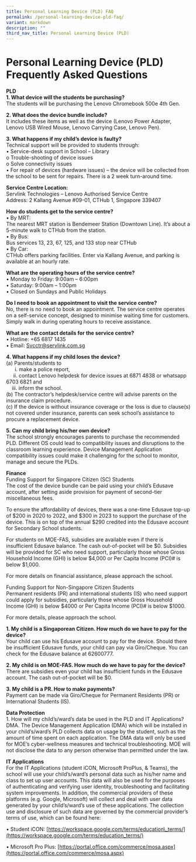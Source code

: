 ```yaml
---
title: Personal Learning Device (PLD) FAQ
permalink: /personal-learning-device-pld-faq/
variant: markdown
description: ""
third_nav_title: Personal Learning Device (PLD)
---
```

# Personal Learning Device (PLD) Frequently Asked Questions

**PLD**  
**1\. What device will the students be purchasing?**  
The students will be purchasing the Lenovo Chromebook 500e 4th Gen.

**2\. What does the device bundle include?**  
It includes these items as well as the device (Lenovo Power Adapter, Lenovo USB Wired Mouse, Lenovo Carrying Case, Lenovo Pen).

**3\. What happens if my child’s device is faulty?**  
Technical support will be provided to students through:  
• Service-desk support in School – Library  
o Trouble-shooting of device issues  
o Solve connectivity issues  
• For repair of devices (hardware issues) – the device will be collected from the school to be sent for repairs. There is a 2 week turn-around time.<br>

**Service Centre Location:**<br>
Servlink Technologies – Lenovo Authorised Service Centre<br>
Address: 2 Kallang Avenue #09-01, CTHub 1, Singapore 339407

**How do students get to the service centre?**<br>
•	By MRT:<br>
The nearest MRT station is Bendemeer Station (Downtown Line). It’s about a 5-minute walk to CTHub from the station.<br>
•	By Bus: <br>
Bus services 13, 23, 67, 125, and 133 stop near CTHub <br>
•	By Car: <br>
CTHub offers parking facilities. Enter via Kallang Avenue, and parking is available at an hourly rate. 

**What are the operating hours of the service centre?** <br>
•	Monday to Friday: 9:00am – 6:00pm <br>
•	Saturday: 9:00am – 1:00pm <br>
•	Closed on Sundays and Public Holidays<br>

**Do I need to book an appointment to visit the service centre?**<br>
No, there is no need to book an appointment. The service centre operates on a self-service concept, designed to minimise waiting time for customers. Simply walk in during operating hours to receive assistance.

**What are the contact details for the service centre?**<br>
•	Hotline: +65 6817 1435 <br>
•	Email: Svcctr@servlink.com.sg <br>

**4\. What happens if my child loses the device?**  
(a) Parents/students to  
&nbsp; &nbsp; &nbsp; i. make a police report,  
&nbsp; &nbsp; &nbsp;ii. contact Lenovo helpdesk for device issues at 6871 4838 or whatsapp 6703 6821 and  
&nbsp; &nbsp; iii. inform the school.<br>
(b) The contractor’s helpdesk/service centre will advise parents on the insurance claim procedure.<br>
(c) If the device is without insurance coverage or the loss is due to clause(s) not covered under insurance, parents can seek school’s assistance to procure a replacement device.<br>

**5\. Can my child bring his/her own device?**  
The school strongly encourages parents to purchase the recommended PLD. Different OS could lead to compatibility issues and disruptions to the classroom learning experience. Device Management Application compatibility issues could make it challenging for the school to monitor, manage and secure the PLDs.

**Finance**  
Funding Support for Singapore Citizen (SC) Students  
The cost of the device bundle can be paid using your child’s Edusave account, after setting aside provision for payment of second-tier miscellaneous fees.

To ensure the affordability of devices, there was a one-time Edusave top-up of $200 in 2020 to 2022, and $300 in 2023 to support the purchase of the device. This is on top of the annual $290 credited into the Edusave account for Secondary School students.

For students on MOE-FAS, subsidies are available even if there is insufficient Edusave balance. The cash out-of-pocket will be $0. Subsidies will be provided for SC who need support, particularly those whose Gross Household Income (GHI) is below $4,000 or Per Capita Income (PCI)# is below $1,000.

For more details on financial assistance, please approach the school.

Funding Support for Non-Singapore Citizen Students  
Permanent residents (PR) and international students (IS) who need support could apply for subsidies, particularly those whose Gross Household Income (GHI) is below $4000 or Per Capita Income (PCI)# is below $1000.

For more details, please approach the school.

**1\. My child is a Singaporean Citizen. How much do we have to pay for the device?**  
Your child can use his Edusave account to pay for the device. Should there be insufficient Edusave funds, your child can pay via Giro/Cheque. You can check for the Edusave balance at 62600777.

**2\. My child is on MOE-FAS. How much do we have to pay for the device?**  
There are subsidies even your child has insufficient funds in the Edusave account. The cash out-of-pocket will be $0.

**3\. My child is a PR. How to make payments?**  
Payment can be made via Giro/Cheque for Permanent Residents (PR) or International Students (IS).

**Data Protection**  
1\. How will my child’s/ward’s data be used in the PLD and IT Applications?  
DMA. The Device Management Application (DMA) which will be installed in your child’s/ward’s PLD collects data on usage by the student, such as the amount of time spent on each application. The DMA data will only be used for MOE’s cyber-wellness measures and technical troubleshooting. MOE will not disclose the data to any person otherwise than permitted under the law.

**IT Applications**  
For the IT Applications (student iCON, Microsoft ProPlus, &amp; Teams), the school will use your child’s/ward’s personal data such as his/her name and class to set up user accounts. This data will also be used for the purposes of authenticating and verifying user identity, troubleshooting and facilitating system improvements. In addition, the commercial providers of these platforms (e.g. Google, Microsoft) will collect and deal with user data generated by your child’s/ward’s use of these applications. The collection use and disclosure of such data are governed by the commercial provider’s terms of use, which can be found here:

• Student iCON:&nbsp;[https://workspace.google.com/terms/education\_terms/](https://workspace.google.com/terms/education_terms/)

• Microsoft Pro Plus:&nbsp;[https://portal.office.com/commerce/mosa.aspx](https://portal.office.com/commerce/mosa.aspx)